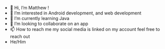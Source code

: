 - 👋 Hi, I’m Matthew !
- 👀 I’m interested in Android development, and web development
- 🌱 I’m currently learning Java
- 💞️ I’m looking to collaborate on an app
- 📫 How to reach me my social media is linked on my account feel free to reach out
- He/Him

<!---
matthewdamiano66/matthewdamiano66 is a ✨ special ✨ repository because its `README.md` (this file) appears on your GitHub profile.
You can click the Preview link to take a look at your changes.
--->
